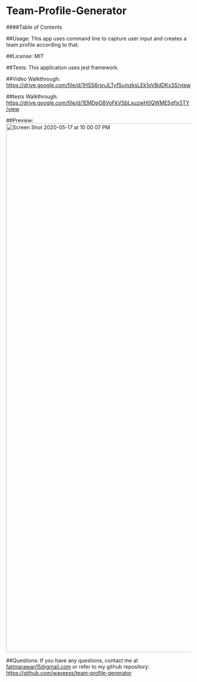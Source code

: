 # Team-Profile-Generator

####Table of Contents


##Usage:
This app uses command line to capture user input and creates a team profile according to that.

##License:
MIT

##Tests:
This application uses jest framework.

##Video Walkthrough:
https://drive.google.com/file/d/1HSS6rsnJLTyfSujnzksLEk1oVBdDKx3S/view


##tests Walkthrough:
https://drive.google.com/file/d/1EMDpO8VoFkVSbLxuzwH0QWME5qflx5TY/view



##Preview:
<img width="1440" alt="Screen Shot 2020-05-17 at 10 00 07 PM" src="https://user-images.githubusercontent.com/61710672/82175812-cddd5f00-9889-11ea-9592-35eedc8afc0e.png">

##Questions:
If you have any questions, contact me at fatimarawan15@gmail.com or refer to my github repository: https://github.com/waveess/team-profile-generator 
